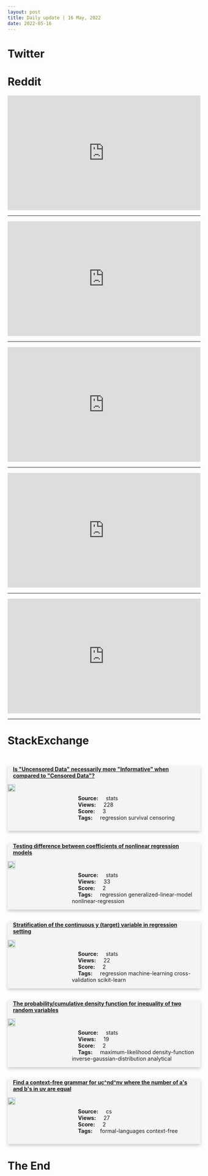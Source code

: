 ```yaml
---
layout: post
title: Daily update | 16 May, 2022
date: 2022-05-16
---
```


<script async src="https://platform.twitter.com/widgets.js" charset="utf-8"></script>


<script src='https://storage.ko-fi.com/cdn/scripts/overlay-widget.js'></script>
<script>
  kofiWidgetOverlay.draw('themldojo', {
    'type': 'floating-chat',
    'floating-chat.donateButton.text': 'Support me',
    'floating-chat.donateButton.background-color': '#f45d22',
    'floating-chat.donateButton.text-color': '#fff'
  });
</script>

# Twitter 

<blockquote class="twitter-tweet"><a href="https://twitter.com/rsalakhu/status/1525817385940393987"></a></blockquote>

<blockquote class="twitter-tweet"><a href="https://twitter.com/bce3227/status/1525829327421526016"></a></blockquote>

<blockquote class="twitter-tweet"><a href="https://twitter.com/rsalakhu/status/1525817785737269249"></a></blockquote>

<blockquote class="twitter-tweet"><a href="https://twitter.com/PresOfPakistan/status/1525716031733473280"></a></blockquote>

<blockquote class="twitter-tweet"><a href="https://twitter.com/TDataScience/status/1525884970237153281"></a></blockquote>

<blockquote class="twitter-tweet"><a href="https://twitter.com/TensorFlow/status/1525868616507396098"></a></blockquote>

<blockquote class="twitter-tweet"><a href="https://twitter.com/goodfellow_ian/status/1525973905873072129"></a></blockquote>

<blockquote class="twitter-tweet"><a href="https://twitter.com/arXiv_Daily/status/1525704462760747008"></a></blockquote>

<blockquote class="twitter-tweet"><a href="https://twitter.com/arXiv_Daily/status/1525840325570269185"></a></blockquote>

<blockquote class="twitter-tweet"><a href="https://twitter.com/arXiv_Daily/status/1525795238974935040"></a></blockquote>

# Reddit 

<iframe id="reddit-embed" src="https://www.redditmedia.com/r/MachineLearning/comments/uq31ke/r_symphony_generation_with_permutation_invariant?ref_source=embed&amp;ref=share&amp;embed=true" sandbox="allow-scripts allow-same-origin allow-popups" style="border: none;" height="300" width="100%" scrolling="yes"></iframe>
<hr style="width:100%;text-align:left;margin-left:0">
<iframe id="reddit-embed" src="https://www.redditmedia.com/r/datascience/comments/uq0q7p/anaconda_new_release_anaconda_distribution_now?ref_source=embed&amp;ref=share&amp;embed=true" sandbox="allow-scripts allow-same-origin allow-popups" style="border: none;" height="300" width="100%" scrolling="yes"></iframe>
<hr style="width:100%;text-align:left;margin-left:0">
<iframe id="reddit-embed" src="https://www.redditmedia.com/r/datascience/comments/upuf30/wfh_does_your_company_monitor_your_computer_hours?ref_source=embed&amp;ref=share&amp;embed=true" sandbox="allow-scripts allow-same-origin allow-popups" style="border: none;" height="300" width="100%" scrolling="yes"></iframe>
<hr style="width:100%;text-align:left;margin-left:0">
<iframe id="reddit-embed" src="https://www.redditmedia.com/r/datascience/comments/uq292w/its_the_same_ai_but_different_implementations?ref_source=embed&amp;ref=share&amp;embed=true" sandbox="allow-scripts allow-same-origin allow-popups" style="border: none;" height="300" width="100%" scrolling="yes"></iframe>
<hr style="width:100%;text-align:left;margin-left:0">
<iframe id="reddit-embed" src="https://www.redditmedia.com/r/datascience/comments/upw7fm/experience_working_with_bad_databases?ref_source=embed&amp;ref=share&amp;embed=true" sandbox="allow-scripts allow-same-origin allow-popups" style="border: none;" height="300" width="100%" scrolling="yes"></iframe>
<hr style="width:100%;text-align:left;margin-left:0">

<style>
.card {
box-shadow: 0 4px 8px 0 rgba(0,0,0,0.2);
transition: 0.3s;
width: 100%;
background-color: #F3F4F4;
}
p{
    margin-left:  3em;
    padding-top: 1em;
}
.part2{
    display: grid;
    grid-template-columns: 1fr 3fr;
}
h4{
    margin: 1em;
}

.card:hover {
box-shadow: 0 8px 16px 0 rgba(0,0,0,0.2);
}
b {
padding: 2px 16px;
}
</style>
  
# StackExchange 


  <br>
  <div class="card">
  <h4><a href='https://stats.stackexchange.com/questions/575326/is-uncensored-data-necessarily-more-informative-when-compared-to-censored-d'>Is &quot;Uncensored Data&quot; necessarily more &quot;Informative&quot; when compared to &quot;Censored Data&quot;?</a></h4> 
  <div class="part2">
      <img src="https://cdn.sstatic.net/Sites/stats/Img/apple-touch-icon@2.png?v=344f57aa10cc" alt="Img missing!" style="width:40%">
      <p><b>Source:</b> stats<br><b>Views:</b> 228<br><b>Score:</b> 3<br><b>Tags:</b> <span class="badge badge-dark">regression</span> <span class="badge badge-dark">survival</span> <span class="badge badge-dark">censoring</span></p> 
  </div>
  </div>
      
  <br>
  <div class="card">
  <h4><a href='https://stats.stackexchange.com/questions/575380/testing-difference-between-coefficients-of-nonlinear-regression-models'>Testing difference between coefficients of nonlinear regression models</a></h4> 
  <div class="part2">
      <img src="https://cdn.sstatic.net/Sites/stats/Img/apple-touch-icon@2.png?v=344f57aa10cc" alt="Img missing!" style="width:40%">
      <p><b>Source:</b> stats<br><b>Views:</b> 33<br><b>Score:</b> 2<br><b>Tags:</b> <span class="badge badge-dark">regression</span> <span class="badge badge-dark">generalized-linear-model</span> <span class="badge badge-dark">nonlinear-regression</span></p> 
  </div>
  </div>
      
  <br>
  <div class="card">
  <h4><a href='https://stats.stackexchange.com/questions/575378/stratification-of-the-continuous-y-target-variable-in-regression-setting'>Stratification of the continuous y (target) variable in regression setting</a></h4> 
  <div class="part2">
      <img src="https://cdn.sstatic.net/Sites/stats/Img/apple-touch-icon@2.png?v=344f57aa10cc" alt="Img missing!" style="width:40%">
      <p><b>Source:</b> stats<br><b>Views:</b> 22<br><b>Score:</b> 2<br><b>Tags:</b> <span class="badge badge-dark">regression</span> <span class="badge badge-dark">machine-learning</span> <span class="badge badge-dark">cross-validation</span> <span class="badge badge-dark">scikit-learn</span></p> 
  </div>
  </div>
      
  <br>
  <div class="card">
  <h4><a href='https://stats.stackexchange.com/questions/575365/the-probability-cumulative-density-function-for-inequality-of-two-random-variabl'>The probability/cumulative density function for inequality of two random variables</a></h4> 
  <div class="part2">
      <img src="https://cdn.sstatic.net/Sites/stats/Img/apple-touch-icon@2.png?v=344f57aa10cc" alt="Img missing!" style="width:40%">
      <p><b>Source:</b> stats<br><b>Views:</b> 19<br><b>Score:</b> 2<br><b>Tags:</b> <span class="badge badge-dark">maximum-likelihood</span> <span class="badge badge-dark">density-function</span> <span class="badge badge-dark">inverse-gaussian-distribution</span> <span class="badge badge-dark">analytical</span></p> 
  </div>
  </div>
      
  <br>
  <div class="card">
  <h4><a href='https://cs.stackexchange.com/questions/151582/find-a-context-free-grammar-for-ucndnv-where-the-number-of-as-and-bs-in-uv-a'>Find a context-free grammar for uc^nd^nv where the number of a&#39;s and b&#39;s in uv are equal</a></h4> 
  <div class="part2">
      <img src="https://cdn.sstatic.net/Sites/cs/Img/apple-touch-icon@2.png?v=324a3e0c2b03" alt="Img missing!" style="width:40%">
      <p><b>Source:</b> cs<br><b>Views:</b> 27<br><b>Score:</b> 2<br><b>Tags:</b> <span class="badge badge-dark">formal-languages</span> <span class="badge badge-dark">context-free</span></p> 
  </div>
  </div>
      
# The End